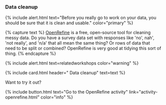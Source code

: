 ### Data cleanup

{% include alert.html text="Before you really go to work on your data, you should be sure that it is clean and usable." color="primary" %}

{% capture text %}
[OpenRefine](https://openrefine.org/) is a free, open-source tool for cleaning messy data. Do you have a survey data set with responses like 'no', nah', 'not really', and 'n/a' that all mean the same thing? Or rows of data that need to be split or combined? OpenRefine is very good at tidying this sort of thing.
{% endcapture %}

{% include alert.html text=relatedworkshops color="warning" %}

{% include card.html header="<i class='fas fa-broom'></i> Data cleanup" text=text %} 

Want to try it out? 

{% include button.html text="Go to the OpenRefine activity" link="activity-openrefine.html" color="info" %}
